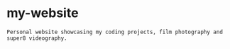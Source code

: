 # my-website
```Personal website showcasing my coding projects, film photography and super8 videography.```